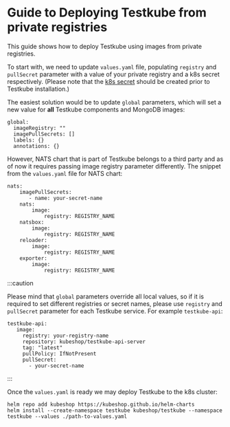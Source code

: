 # Guide to Deploying Testkube from private registries  

This guide shows how to deploy Testkube using images from private registries. 

To start with, we need to update `values.yaml` file, populating `registry` and `pullSecret` parameter with a value of your private registry and a k8s secret respectively. (Please
note that the [k8s secret](https://kubernetes.io/docs/tasks/configure-pod-container/pull-image-private-registry/) should be created prior to Testkube installation.)

The easiest solution would be to update `global` parameters, which will set a new value for **all** Testkube components and MongoDB images:

```aidl
global:
  imageRegistry: ""
  imagePullSecrets: []
  labels: {}
  annotations: {}
```
However, NATS chart that is part of Testkube belongs to a third party and as of now it requires passing image registry parameter differently. The snippet from the `values.yaml` file for NATS chart:
```aidl
nats:
    imagePullSecrets: 
       - name: your-secret-name
    nats:
        image:
            registry: REGISTRY_NAME 
    natsbox:
        image:
            registry: REGISTRY_NAME  
    reloader:
        image:
            registry: REGISTRY_NAME  
    exporter:
        image:
            registry: REGISTRY_NAME
```

:::caution

Please mind that `global` parameters override all local values, so if it is required to set different registries or secret names, please use `registry` and `pullSecret` parameter 
for each Testkube service. For example `testkube-api`:
```aidl
testkube-api:
   image: 
     registry: your-registry-name
     repository: kubeshop/testkube-api-server
     tag: "latest"
     pullPolicy: IfNotPresent
     pullSecret: 
       - your-secret-name

```
:::

Once the `values.yaml` is ready we may deploy Testkube to the k8s cluster:
```aidl
helm repo add kubeshop https://kubeshop.github.io/helm-charts
helm install --create-namespace testkube kubeshop/testkube --namespace testkube --values ./path-to-values.yaml
```